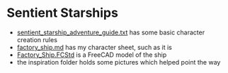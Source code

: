 # Sentient Starships

  - [sentient_starship_adventure_guide.txt](sentient_starship_adventure_guide.txt) has some basic character creation rules
  - [factory_ship.md](factory_ship.md) has my character sheet, such as it is
  - [Factory_Ship.FCStd](Factory_Ship.FCStd) is a FreeCAD model of the ship
  - the inspiration folder holds some pictures which helped point the way
